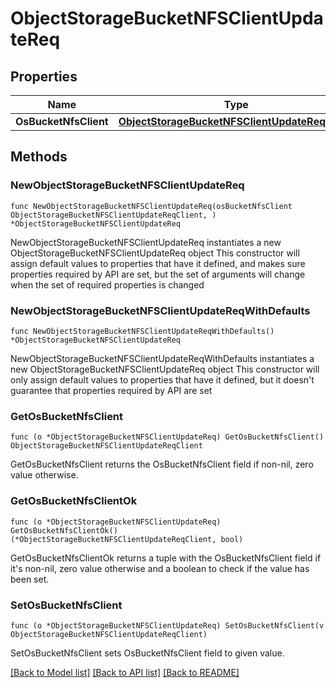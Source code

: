 # ObjectStorageBucketNFSClientUpdateReq

## Properties

Name | Type | Description | Notes
------------ | ------------- | ------------- | -------------
**OsBucketNfsClient** | [**ObjectStorageBucketNFSClientUpdateReqClient**](ObjectStorageBucketNFSClientUpdateReqClient.md) |  | 

## Methods

### NewObjectStorageBucketNFSClientUpdateReq

`func NewObjectStorageBucketNFSClientUpdateReq(osBucketNfsClient ObjectStorageBucketNFSClientUpdateReqClient, ) *ObjectStorageBucketNFSClientUpdateReq`

NewObjectStorageBucketNFSClientUpdateReq instantiates a new ObjectStorageBucketNFSClientUpdateReq object
This constructor will assign default values to properties that have it defined,
and makes sure properties required by API are set, but the set of arguments
will change when the set of required properties is changed

### NewObjectStorageBucketNFSClientUpdateReqWithDefaults

`func NewObjectStorageBucketNFSClientUpdateReqWithDefaults() *ObjectStorageBucketNFSClientUpdateReq`

NewObjectStorageBucketNFSClientUpdateReqWithDefaults instantiates a new ObjectStorageBucketNFSClientUpdateReq object
This constructor will only assign default values to properties that have it defined,
but it doesn't guarantee that properties required by API are set

### GetOsBucketNfsClient

`func (o *ObjectStorageBucketNFSClientUpdateReq) GetOsBucketNfsClient() ObjectStorageBucketNFSClientUpdateReqClient`

GetOsBucketNfsClient returns the OsBucketNfsClient field if non-nil, zero value otherwise.

### GetOsBucketNfsClientOk

`func (o *ObjectStorageBucketNFSClientUpdateReq) GetOsBucketNfsClientOk() (*ObjectStorageBucketNFSClientUpdateReqClient, bool)`

GetOsBucketNfsClientOk returns a tuple with the OsBucketNfsClient field if it's non-nil, zero value otherwise
and a boolean to check if the value has been set.

### SetOsBucketNfsClient

`func (o *ObjectStorageBucketNFSClientUpdateReq) SetOsBucketNfsClient(v ObjectStorageBucketNFSClientUpdateReqClient)`

SetOsBucketNfsClient sets OsBucketNfsClient field to given value.



[[Back to Model list]](../README.md#documentation-for-models) [[Back to API list]](../README.md#documentation-for-api-endpoints) [[Back to README]](../README.md)


